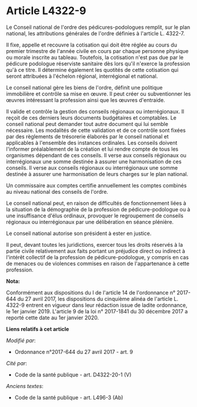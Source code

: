 # Article L4322-9

Le Conseil national de l'ordre des pédicures-podologues remplit, sur le plan national, les attributions générales de l'ordre
définies à l'article L. 4322-7.

Il fixe, appelle et recouvre la cotisation qui doit être réglée au cours du premier trimestre de l'année civile en cours par
chaque personne physique ou morale inscrite au tableau. Toutefois, la cotisation n'est pas due par le pédicure podologue
réserviste sanitaire dès lors qu'il n'exerce la profession qu'à ce titre. Il détermine également les quotités de cette
cotisation qui seront attribuées à l'échelon régional, interrégional et national.

Le conseil national gère les biens de l'ordre, définit une politique immobilière et contrôle sa mise en œuvre. Il peut créer
ou subventionner les œuvres intéressant la profession ainsi que les œuvres d'entraide.

Il valide et contrôle la gestion des conseils régionaux ou interrégionaux. Il reçoit de ces derniers leurs documents
budgétaires et comptables. Le conseil national peut demander tout autre document qui lui semble nécessaire. Les modalités de
cette validation et de ce contrôle sont fixées par des règlements de trésorerie élaborés par le conseil national et
applicables à l'ensemble des instances ordinales. Les conseils doivent l'informer préalablement de la création et lui rendre
compte de tous les organismes dépendant de ces conseils. Il verse aux conseils régionaux ou interrégionaux une somme destinée
à assurer une harmonisation de ces conseils. Il verse aux conseils régionaux ou interrégionaux une somme destinée à assurer
une harmonisation de leurs charges sur le plan national.

Un commissaire aux comptes certifie annuellement les comptes combinés au niveau national des conseils de l'ordre.

Le conseil national peut, en raison de difficultés de fonctionnement liées à la situation de la démographie de la profession
de pédicure-podologue ou à une insuffisance d'élus ordinaux, provoquer le regroupement de conseils régionaux ou
interrégionaux par une délibération en séance plénière.

Le conseil national autorise son président à ester en justice.

Il peut, devant toutes les juridictions, exercer tous les droits réservés à la partie civile relativement aux faits portant
un préjudice direct ou indirect à l'intérêt collectif de la profession de pédicure-podologue, y compris en cas de menaces ou
de violences commises en raison de l'appartenance à cette profession.

**Nota:**

Conformément aux dispositions du I de l'article 14 de l'ordonnance n° 2017-644 du 27 avril 2017, les dispositions du
cinquième alinéa de l'article L. 4322-9 entrent en vigueur dans leur rédaction issue de ladite ordonnance, le 1er janvier
2019. L'article 9 de la loi n° 2017-1841 du 30 décembre 2017 a reporté cette date au 1er janvier 2020.

**Liens relatifs à cet article**

_Modifié par_:

  - Ordonnance n°2017-644 du 27 avril 2017 - art. 9

_Cité par_:

  - Code de la santé publique - art. D4322-20-1 (V)

_Anciens textes_:

  - Code de la santé publique - art. L496-3 (Ab)
